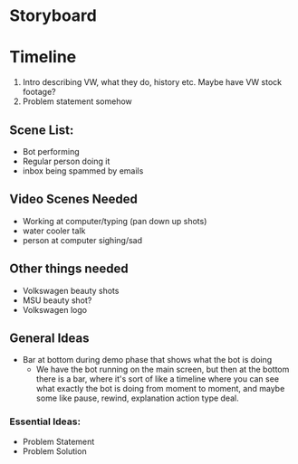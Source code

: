 # Storyboard

# Timeline
1. Intro describing VW, what they do, history etc.  Maybe have VW stock footage?
1. Problem statement somehow

## Scene List:
* Bot performing
* Regular person doing it
* inbox being spammed by emails



## Video Scenes Needed
* Working at computer/typing (pan down up shots)
* water cooler talk
* person at computer sighing/sad


## Other things needed
* Volkswagen beauty shots
* MSU beauty shot?
* Volkswagen logo

## General Ideas
* Bar at bottom during demo phase that shows what the bot is doing
  * We have the bot running on the main screen, but then at the bottom there is a bar, where it's sort of like a timeline where you can see what exactly the bot is doing from moment to moment, and maybe some like pause, rewind, explanation action type deal.  




### Essential Ideas:
* Problem Statement
* Problem Solution
